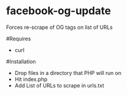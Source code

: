 # facebook-og-update
Forces re-scrape of OG tags on list of URLs

#Requires
* curl

#Installation
* Drop files in a directory that PHP will run on
* Hit index.php
* Add List of URLs to scrape in urls.txt
